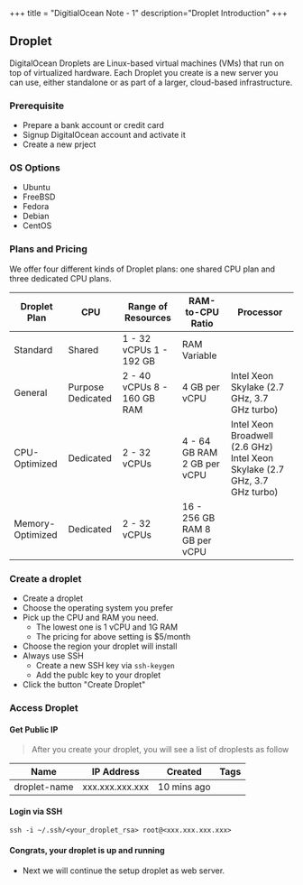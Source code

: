 +++
title = "DigitialOcean Note - 1"
description="Droplet Introduction"
+++



## Droplet

DigitalOcean Droplets are Linux-based virtual machines (VMs) that run on top of virtualized hardware. Each Droplet you create is a new server you can use, either standalone or as part of a larger, cloud-based infrastructure.


### Prerequisite

* Prepare a bank account or credit card
* Signup DigitalOcean account and activate it
* Create a new prject

### OS Options

* Ubuntu
* FreeBSD
* Fedora
* Debian
* CentOS

### Plans and Pricing
We offer four different kinds of Droplet plans: one shared CPU plan and three dedicated CPU plans.

Droplet Plan|	CPU | 	Range of Resources |	RAM-to-CPU Ratio|	Processor
----|----|----|----|----
Standard |	Shared |	1 - 32 vCPUs 1 - 192 GB | RAM	Variable	| 
General | Purpose	Dedicated| 	2 - 40 vCPUs 8 - 160 GB RAM	| 4 GB per vCPU	| Intel Xeon Skylake (2.7 GHz, 3.7 GHz turbo)
CPU-Optimized	| Dedicated	| 2 - 32 vCPUs| 4 - 64 GB RAM	2 GB per vCPU	| Intel Xeon Broadwell (2.6 GHz) Intel Xeon Skylake (2.7 GHz, 3.7 GHz turbo)
Memory-Optimized	|Dedicated|	2 - 32 vCPUs| 16 - 256 GB RAM	8 GB per vCPU	|


### Create a droplet

* Create a droplet
* Choose the operating system you prefer
* Pick up the CPU and RAM you need.
  * The lowest one is 1 vCPU and 1G RAM
  * The pricing for above setting is $5/month
* Choose the region your droplet will install
* Always use SSH
  * Create a new SSH key via `ssh-keygen`
  * Add the publc key to your droplet 
* Click the button "Create Droplet"


### Access Droplet

#### Get Public IP

> After you create your droplet, you will see a list of droplests as follow

Name | IP Address | Created | Tags
----|----|---|---
droplet-name | xxx.xxx.xxx.xxx | 10 mins ago | 


#### Login via SSH

```
ssh -i ~/.ssh/<your_droplet_rsa> root@<xxx.xxx.xxx.xxx>
```

#### Congrats, your droplet is up and running

* Next we will continue the setup droplet as web server.